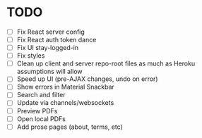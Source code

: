 # TODO

 - [ ] Fix React server config
 - [ ] Fix React auth token dance
 - [ ] Fix UI stay-logged-in
 - [ ] Fix styles
 - [ ] Clean up client and server repo-root files as much as Heroku assumptions
       will allow
 - [ ] Speed up UI (pre-AJAX changes, undo on error)
 - [ ] Show errors in Material Snackbar
 - [ ] Search and filter
 - [ ] Update via channels/websockets
 - [ ] Preview PDFs
 - [ ] Open local PDFs
 - [ ] Add prose pages (about, terms, etc)
